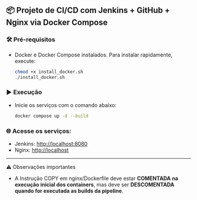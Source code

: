 ## 📦 Projeto de CI/CD com Jenkins + GitHub + Nginx via Docker Compose

### 🛠️ Pré-requisitos
- Docker e Docker Compose instalados. Para instalar rapidamente, execute:
  ```bash
  chmod +x install_docker.sh
  ./install_docker.sh
  ```

### ▶️ Execução
- Inicie os serviços com o comando abaixo:
  ```bash
  docker compose up -d --build
  ```

### 🌐 Acesse os serviços:
- Jenkins: [http://localhost:8080](http://localhost:8080)
- Nginx: [http://localhost](http://localhost)

----

⚠️ Observações importantes
- A Instrução COPY em nginx/Dockerfile deve estar **COMENTADA na execução inicial dos containers**, mas deve ser **DESCOMENTADA quando for executada as builds da pipeline**.
